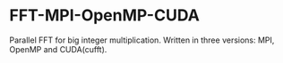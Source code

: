 # FFT-MPI-OpenMP-CUDA
 Parallel FFT for big integer multiplication. Written in three versions: MPI, OpenMP and CUDA(cufft).
